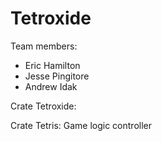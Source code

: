 # Tetroxide

Team members:

- Eric Hamilton
- Jesse Pingitore
- Andrew Idak


Crate Tetroxide: 

Crate Tetris: Game logic controller